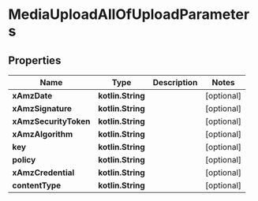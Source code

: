 
# MediaUploadAllOfUploadParameters

## Properties
| Name | Type | Description | Notes |
| ------------ | ------------- | ------------- | ------------- |
| **xAmzDate** | **kotlin.String** |  |  [optional] |
| **xAmzSignature** | **kotlin.String** |  |  [optional] |
| **xAmzSecurityToken** | **kotlin.String** |  |  [optional] |
| **xAmzAlgorithm** | **kotlin.String** |  |  [optional] |
| **key** | **kotlin.String** |  |  [optional] |
| **policy** | **kotlin.String** |  |  [optional] |
| **xAmzCredential** | **kotlin.String** |  |  [optional] |
| **contentType** | **kotlin.String** |  |  [optional] |



